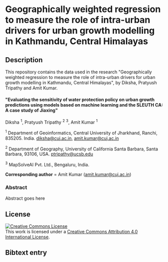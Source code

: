 
Geographically weighted regression to measure the role of intra-urban drivers for urban growth modelling in Kathmandu, Central Himalayas
=================================================================================


## Description

This repository contains the data used in the research "Geographically weighted regression to measure the role of intra-urban drivers for urban growth modelling in Kathmandu, Central Himalayas", by Diksha, Pratyush Tripathy and Amit Kumar.

#### "Evaluating the sensitivity of water protection policy on urban growth predictions using models based on machine learning and the SLEUTH CA: A case study of Jiaxing"

Diksha <sup>1</sup>, Pratyush Tripathy <sup>2</sup> <sup>3</sup>, Amit Kumar <sup>1</sup>

<sup>1</sup> Department of Geoinformatics, Central University of Jharkhand, Ranchi, 835205. India. diksha@cuj.ac.in, amit.kumar@cuj.ac.in

<sup>2</sup> Department of Geography, University of California Santa Barbara, Santa Barbara, 93106, USA. ptripathy@ucsb.edu

<sup>3</sup> MapSolveAI Pvt. Ltd., Bengaluru, India.

__Corresponding author__ = Amit Kumar (amit.kumar@cuj.ac.in)

### Abstract

Abstract goes here

## License

<a rel="license" href="http://creativecommons.org/licenses/by/4.0/"><img alt="Creative Commons License" style="border-width:0" src="https://i.creativecommons.org/l/by/4.0/88x31.png" /></a><br />This work is licensed under a <a rel="license" href="http://creativecommons.org/licenses/by/4.0/">Creative Commons Attribution 4.0 International License</a>.

## Bibtext entry

```bib entry goes here
```
